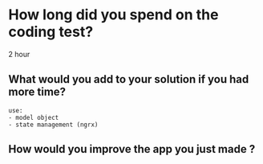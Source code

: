 # How long did you spend on the coding test?

2 hour
## What would you add to your solution if you had more time?

	use: 
	- model object
	- state management (ngrx)	

## How would you improve the app you just made ?


